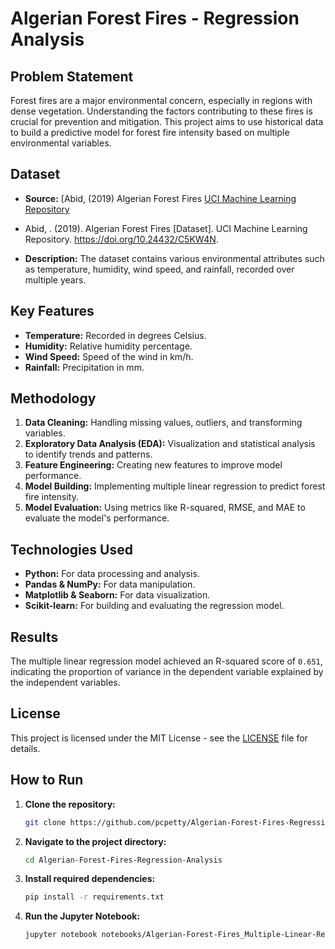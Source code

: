 # Algerian Forest Fires - Regression Analysis

## Problem Statement
Forest fires are a major environmental concern, especially in regions with dense vegetation. Understanding the factors contributing to these fires is crucial for prevention and mitigation. This project aims to use historical data to build a predictive model for forest fire intensity based on multiple environmental variables.

## Dataset
- **Source:** [Abid, (2019) Algerian Forest Fires [UCI Machine Learning Repository]([https://doi.org/10.24432/C5KW4N])

- Abid,  . (2019). Algerian Forest Fires [Dataset]. UCI Machine Learning Repository. https://doi.org/10.24432/C5KW4N.
- **Description:** The dataset contains various environmental attributes such as temperature, humidity, wind speed, and rainfall, recorded over multiple years.

## Key Features
- **Temperature:** Recorded in degrees Celsius.
- **Humidity:** Relative humidity percentage.
- **Wind Speed:** Speed of the wind in km/h.
- **Rainfall:** Precipitation in mm.

## Methodology
1. **Data Cleaning:** Handling missing values, outliers, and transforming variables.
2. **Exploratory Data Analysis (EDA):** Visualization and statistical analysis to identify trends and patterns.
3. **Feature Engineering:** Creating new features to improve model performance.
4. **Model Building:** Implementing multiple linear regression to predict forest fire intensity.
5. **Model Evaluation:** Using metrics like R-squared, RMSE, and MAE to evaluate the model's performance.

## Technologies Used
- **Python:** For data processing and analysis.
- **Pandas & NumPy:** For data manipulation.
- **Matplotlib & Seaborn:** For data visualization.
- **Scikit-learn:** For building and evaluating the regression model.

## Results
The multiple linear regression model achieved an R-squared score of `0.651`, indicating the proportion of variance in the dependent variable explained by the independent variables.

## License
This project is licensed under the MIT License - see the [LICENSE](./LICENSE) file for details.

## How to Run
1. **Clone the repository:**
   ```bash
   git clone https://github.com/pcpetty/Algerian-Forest-Fires-Regression-Analysis.git

2. **Navigate to the project directory:**
   ```bash
   cd Algerian-Forest-Fires-Regression-Analysis

3. **Install required dependencies:**
   ```bash
   pip install -r requirements.txt

4. **Run the Jupyter Notebook:**
   ```bash
   jupyter notebook notebooks/Algerian-Forest-Fires_Multiple-Linear-Regression.ipynb

